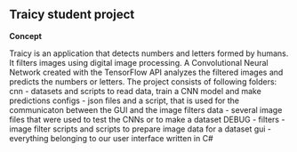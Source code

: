 ## Traicy student project

**Concept**

Traicy is an application that detects numbers and letters formed by humans. It filters images using digital image processing. A Convolutional Neural Network created with the TensorFlow API analyzes the filtered images and predicts the numbers or letters.
The project consists of following folders:
cnn     - datasets and scripts to read data, train a CNN model and make predictions
configs - json files and a script, that is used for the communicaton between the GUI and the image filters
data    - several image files that were used to test the CNNs or to make a dataset
DEBUG   -
filters - image filter scripts and scripts to prepare image data for a dataset
gui     - everything belonging to our user interface written in C#